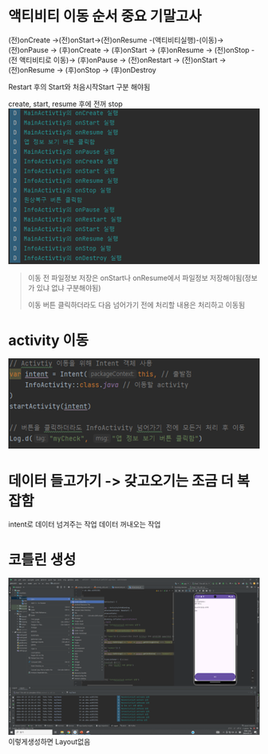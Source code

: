 # 액티비티 이동 순서 중요 기말고사
(전)onCreate ->(전)onStart->(전)onResume -(액티비티실행)-(이동)->(전)onPause -> (후)onCreate -> (후)onStart -> (후)onResume -> (전)onStop -(전 액티비티로 이동)-> (후)onPause -> (전)onRestart -> (전)onStart -> (전)onResume -> (후)onStop -> (후)onDestroy

Restart 후의 Start와 처음시작Start 구분 해야됨

create, start, resume 후에 전꺼 stop
![Activity 이동순서](https://github.com/moolgutree/mobileproject/blob/main/1%ED%95%99%EA%B8%B0/%EA%B8%B0%EB%A7%90/4/01/%EC%88%9C%EC%84%9C.PNG)
> 이동 전 파일정보 저장은 onStart나 onResume에서 파일정보 저장해야됨(정보가 있냐 없냐 구분해야됨)
> 
> 이동 버튼 클릭하더라도 다음 넘어가기 전에 처리할 내용은 처리하고 이동됨

# activity 이동
![Activity 이동](https://github.com/moolgutree/mobileproject/blob/main/1%ED%95%99%EA%B8%B0/%EA%B8%B0%EB%A7%90/4/01/activity%20%EC%9D%B4%EB%8F%99.PNG)

# 데이터 들고가기 -> 갖고오기는 조금 더 복잡함
intent로 데이터 넘겨주는 작업
데이터 꺼내오는 작업

# 코틀린 생성
![이렇게생성하면 Layout없음](https://github.com/moolgutree/mobileproject/blob/main/1%ED%95%99%EA%B8%B0/%EA%B8%B0%EB%A7%90/4/01/Layout%EC%97%86%EC%9D%8C.png)
이렇게생성하면 Layout없음
